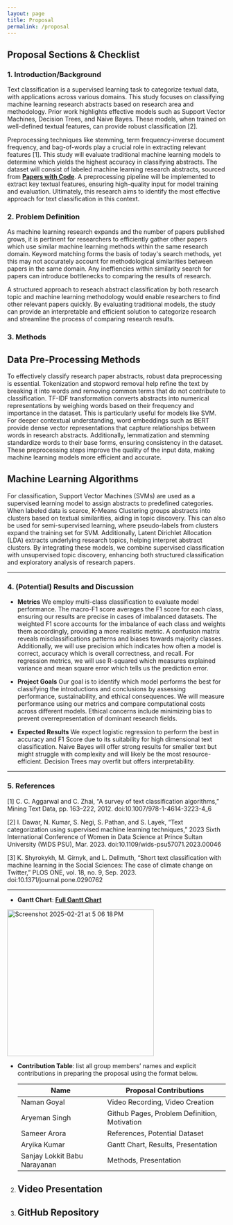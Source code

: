 ```yaml
---
layout: page
title: Proposal
permalink: /proposal
---
```


## Proposal Sections & Checklist

### 1. Introduction/Background

Text classification is a supervised learning task to categorize textual data, with applications across various domains. This study focuses on classifying machine learning research abstracts based on research area and methodology. Prior work highlights effective models such as Support Vector Machines, Decision Trees, and Naive Bayes. These models, when trained on well-defined textual features, can provide robust classification [2]. 

Preprocessing techniques like stemming, term frequency-inverse document frequency, and bag-of-words play a crucial role in extracting relevant features [1]. This study will evaluate traditional machine learning models to determine which yields the highest accuracy in classifying abstracts. The dataset will consist of labeled machine learning research abstracts, sourced from [**Papers with Code**](https://paperswithcode.com/). A preprocessing pipeline will be implemented to extract key textual features, ensuring high-quality input for model training and evaluation. Ultimately, this research aims to identify the most effective approach for text classification in this context.
### 2. Problem Definition
 
As machine learning research expands and the number of papers published grows, it is pertinent for researchers to efficiently gather other papers which use similar machine learning methods within the same research domain. Keyword matching forms the basis of today's search methods, yet this may not accurately account for methodological similarities between papers in the same domain. Any ineffiencies within similarity search for papers can introduce bottlenecks to comparing the results of research.

A structured approach to reseach abstract classification by both research topic and machine learning methodology would enable researchers to find other relevant papers quickly. By evaluating traditional models, the study can provide an interpretable and efficient solution to categorize research and streamline the process of comparing research results.

### 3. Methods

## Data Pre-Processing Methods
To effectively classify research paper abstracts, robust data preprocessing is essential. Tokenization and stopword removal help refine the text by breaking it into words and removing common terms that do not contribute to classification. TF-IDF transformation converts abstracts into numerical representations by weighing words based on their frequency and importance in the dataset. This is particularly useful for models like SVM. For deeper contextual understanding, word embeddings such as BERT provide dense vector representations that capture relationships between words in research abstracts. Additionally, lemmatization and stemming standardize words to their base forms, ensuring consistency in the dataset. These preprocessing steps improve the quality of the input data, making machine learning models more efficient and accurate.

## Machine Learning Algorithms
For classification, Support Vector Machines (SVMs) are used as a supervised learning model to assign abstracts to predefined categories. When labeled data is scarce, K-Means Clustering groups abstracts into clusters based on textual similarities, aiding in topic discovery. This can also be used for semi-supervised learning, where pseudo-labels from clusters expand the training set for SVM. Additionally, Latent Dirichlet Allocation (LDA) extracts underlying research topics, helping interpret abstract clusters. By integrating these models, we combine supervised classification with unsupervised topic discovery, enhancing both structured classification and exploratory analysis of research papers.

---
### 4. (Potential) Results and Discussion

- **Metrics**
We employ multi-class classification to evaluate model performance. The macro-F1 score averages the F1 score for each class, ensuring our results are precise in cases of imbalanced datasets. The weighted F1 score accounts for the imbalance of each class and weights them accordingly, providing a more realistic metric. A confusion matrix reveals misclassifications patterns and biases towards majority classes. Additionally, we will use precision which indicates how often a model is correct, accuracy which is overall correctness, and recall. For regression metrics, we will use R-squared which measures explained variance and mean square error which tells us the prediction error. 

- **Project Goals** 
Our goal is to identify which model performs the best for classifying the introductions and conclusions by assessing performance, sustainability, and ethical consequences. We will measure performance using our metrics and compare computational costs across different models. Ethical concerns include minimizing bias to prevent overrepresentation of dominant research fields.

- **Expected Results**
We expect logistic regression to perform the best in accuracy and F1 Score due to its suitability for high dimensional text classification. Naive Bayes will offer strong results for smaller text but might struggle with complexity and will likely be the most resource-efficient. Decision Trees may overfit but offers interpretability.  

---

### 5. References
[1] C. C. Aggarwal and C. Zhai, “A survey of text classification algorithms,” Mining Text Data, pp. 163–222, 2012. doi:10.1007/978-1-4614-3223-4_6

[2] I. Dawar, N. Kumar, S. Negi, S. Pathan, and S. Layek, “Text categorization using supervised machine learning techniques,” 2023 Sixth International Conference of Women in Data Science at Prince Sultan University (WiDS PSU), Mar. 2023. doi:10.1109/wids-psu57071.2023.00046 

[3] K. Shyrokykh, M. Girnyk, and L. Dellmuth, “Short text classification with machine learning in the Social Sciences: The case of climate change on Twitter,” PLOS ONE, vol. 18, no. 9, Sep. 2023. doi:10.1371/journal.pone.0290762 

---   
- **Gantt Chart**: 
[**Full Gantt Chart**](https://gtvault-my.sharepoint.com/:x:/g/personal/akumar906_gatech_edu/EXJc6ihn5flFu38MAn05b_4BXmzhr109P-YNltiuoURhIg?e=5WeXAZ)

<img width="338" alt="Screenshot 2025-02-21 at 5 06 18 PM" src="https://github.com/user-attachments/assets/ed6d20b4-1640-4a3d-be48-236dd2529874" />


- **Contribution Table**: list all group members’ names and explicit contributions in preparing the proposal using the format below.

     | Name    | Proposal Contributions |
     |---------|------------------------|
     | Naman Goyal | Video Recording, Video Creation |
     | Aryeman Singh | Github Pages, Problem Definition, Motivation |
     | Sameer Arora  | References, Potential Dataset |
     | Aryika Kumar | Gantt Chart, Results, Presentation |
     | Sanjay Lokkit Babu Narayanan | Methods, Presentation |


2. **Video Presentation**  
   - 

3. **GitHub Repository**  
   - 

